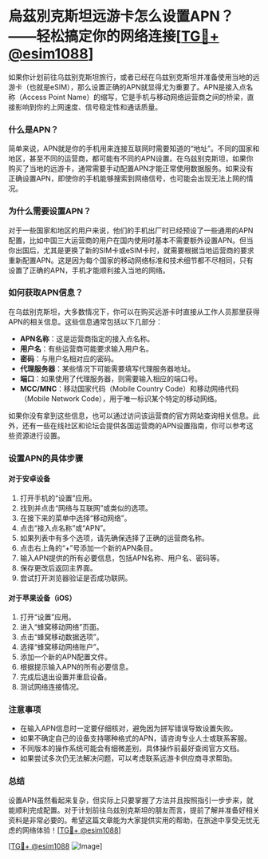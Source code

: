 # 烏茲別克斯坦远游卡怎么设置APN？——轻松搞定你的网络连接[[TG💪+ @esim1088](https://t.me/s/esim1088)]

如果你计划前往乌兹别克斯坦旅行，或者已经在乌兹别克斯坦并准备使用当地的远游卡（也就是eSIM），那么设置正确的APN就显得尤为重要了。APN是接入点名称（Access Point Name）的缩写，它是手机与移动网络运营商之间的桥梁，直接影响到你的上网速度、信号稳定性和通话质量。

### 什么是APN？

简单来说，APN就是你的手机用来连接互联网时需要知道的“地址”。不同的国家和地区，甚至不同的运营商，都可能有不同的APN设置。在乌兹别克斯坦，如果你购买了当地的远游卡，通常需要手动配置APN才能正常使用数据服务。如果没有正确设置APN，即使你的手机能够搜索到网络信号，也可能会出现无法上网的情况。

### 为什么需要设置APN？

对于一些国家和地区的用户来说，他们的手机出厂时已经预设了一些通用的APN配置，比如中国三大运营商的用户在国内使用时基本不需要额外设置APN。但当你出国后，尤其是更换了新的SIM卡或eSIM卡时，就需要根据当地运营商的要求重新配置APN。这是因为每个国家的移动网络标准和技术细节都不尽相同，只有设置了正确的APN，手机才能顺利接入当地的网络。

### 如何获取APN信息？

在乌兹别克斯坦，大多数情况下，你可以在购买远游卡时直接从工作人员那里获得APN的相关信息。这些信息通常包括以下几部分：

- **APN名称**：这是运营商指定的接入点名称。
- **用户名**：有些运营商可能要求输入用户名。
- **密码**：与用户名相对应的密码。
- **代理服务器**：某些情况下可能需要填写代理服务器地址。
- **端口**：如果使用了代理服务器，则需要输入相应的端口号。
- **MCC/MNC**：移动国家代码（Mobile Country Code）和移动网络代码（Mobile Network Code），用于唯一标识某个特定的移动网络。

如果你没有拿到这些信息，也可以通过访问该运营商的官方网站查询相关信息。此外，还有一些在线社区和论坛会提供各国运营商的APN设置指南，你可以参考这些资源进行设置。

### 设置APN的具体步骤

#### 对于安卓设备

1. 打开手机的“设置”应用。
2. 找到并点击“网络与互联网”或类似的选项。
3. 在接下来的菜单中选择“移动网络”。
4. 点击“接入点名称”或“APN”。
5. 如果列表中有多个选项，请先确保选择了正确的运营商名称。
6. 点击右上角的“+”号添加一个新的APN条目。
7. 输入APN提供的所有必要信息，包括APN名称、用户名、密码等。
8. 保存更改后返回主界面。
9. 尝试打开浏览器验证是否成功联网。

#### 对于苹果设备（iOS）

1. 打开“设置”应用。
2. 进入“蜂窝移动网络”页面。
3. 点击“蜂窝移动数据选项”。
4. 选择“蜂窝移动网络账户”。
5. 添加一个新的APN配置文件。
6. 根据提示输入APN的所有必要信息。
7. 完成后退出设置并重启设备。
8. 测试网络连接情况。

### 注意事项

- 在输入APN信息时一定要仔细核对，避免因为拼写错误导致设置失败。
- 如果不确定自己的设备支持哪种格式的APN，请咨询专业人士或联系客服。
- 不同版本的操作系统可能会有细微差别，具体操作前最好查阅官方文档。
- 如果尝试多次仍无法解决问题，可以考虑联系远游卡供应商寻求帮助。

### 总结

设置APN虽然看起来复杂，但实际上只要掌握了方法并且按照指引一步步来，就能顺利完成配置。对于计划前往乌兹别克斯坦的朋友而言，提前了解并准备好相关资料是非常必要的。希望这篇文章能为大家提供实用的帮助，在旅途中享受无忧无虑的网络体验！[[TG💪+ @esim1088](https://t.me/s/esim1088)]

[[TG💪+ @esim1088](https://t.me/s/esim1088) ![Image](https://i.postimg.cc/4NQfJmqS/Snipaste-2025-05-13-00-14-12.png)]